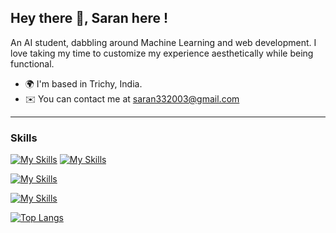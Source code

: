 ## Hey there 👋, Saran here !

An AI student, dabbling around Machine Learning and web development. I love taking my time to customize my experience aesthetically while being functional.

* 🌍  I'm based in Trichy, India.
* ✉️  You can contact me at [saran332003@gmail.com](mailto:saran332003@gmail.com)

---

### Skills
[![My Skills](https://skillicons.dev/icons?i=nextjs&theme=light)](https://skillicons.dev)
[![My Skills](https://skillicons.dev/icons?i=prisma,react,html,css,tailwind,ts&theme=dark)](https://skillicons.dev)

[![My Skills](https://skillicons.dev/icons?i=python,tensorflow,&theme=dark)](https://skillicons.dev)

[![My Skills](https://skillicons.dev/icons?i=git,github,&theme=dark)](https://skillicons.dev)


[![Top Langs](https://github-readme-stats.vercel.app/api/top-langs/?username=Jackdrakes&layout=compact&theme=github_dark)]()


<!--
**Jackdrakes/Jackdrakes** is a ✨ _special_ ✨ repository because its `README.md` (this file) appears on your GitHub profile.

Here are some ideas to get you started:

- 🔭 I’m currently working on ...
- 🌱 I’m currently learning ...
- 👯 I’m looking to collaborate on ...
- 🤔 I’m looking for help with ...
- 💬 Ask me about ...
- 📫 How to reach me: ...
- 😄 Pronouns: ...
- ⚡ Fun fact: ...
-->

